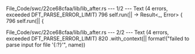 File_Code/swc/22ce68cfaa/lib/lib_after.rs --- 1/2 --- Text (4 errors, exceeded DFT_PARSE_ERROR_LIMIT)
796         self.run(|| -> Result<_, Error> {                                                                                                                796         self.run(|| {

File_Code/swc/22ce68cfaa/lib/lib_after.rs --- 2/2 --- Text (4 errors, exceeded DFT_PARSE_ERROR_LIMIT)
820         .with_context(|| format!("failed to parse input for file '{:?}'", name))                                                                             

